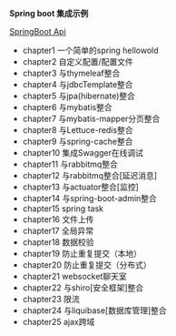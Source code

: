 **Spring boot 集成示例**

[SpringBoot Api](http://www.rtime.xin/api/preview/springboot.html)

- chapter1  一个简单的spring hellowold
- chapter2  自定义配置/配置文件
- chapter3  与thymeleaf整合
- chapter4  与jdbcTemplate整合
- chapter5  与jpa(hibernate)整合
- chapter6  与mybatis整合
- chapter7  与mybatis-mapper分页整合
- chapter8  与Lettuce-redis整合
- chapter9  与spring-cache整合
- chapter10 集成Swagger在线调试
- chapter11 与rabbitmq整合
- chapter12 与rabbitmq整合[延迟消息]
- chapter13 与actuator整合[监控]
- chapter14 与spring-boot-admin整合
- chapter15 spring task
- chapter16 文件上传
- chapter17 全局异常
- chapter18 数据校验
- chapter19 防止重复提交（本地） 
- chapter20 防止重复提交（分布式）
- chapter21 websocket聊天室
- chapter22 与shiro[安全框架]整合
- chapter23 限流
- chapter24 与liquibase[数据库管理]整合
- chapter25 ajax跨域


